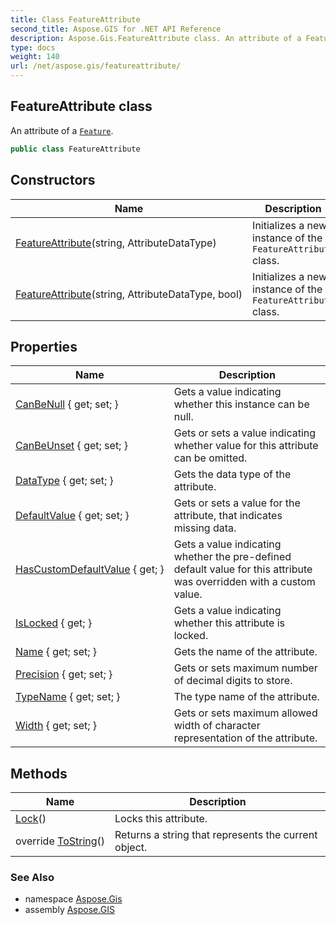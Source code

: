 ```yaml
---
title: Class FeatureAttribute
second_title: Aspose.GIS for .NET API Reference
description: Aspose.Gis.FeatureAttribute class. An attribute of a Feature
type: docs
weight: 140
url: /net/aspose.gis/featureattribute/
---
```

## FeatureAttribute class

An attribute of a [`Feature`](../feature/).

```csharp
public class FeatureAttribute
```

## Constructors

| Name | Description |
| --- | --- |
| [FeatureAttribute](featureattribute/#constructor)(string, AttributeDataType) | Initializes a new instance of the `FeatureAttribute` class. |
| [FeatureAttribute](featureattribute/#constructor_1)(string, AttributeDataType, bool) | Initializes a new instance of the `FeatureAttribute` class. |

## Properties

| Name | Description |
| --- | --- |
| [CanBeNull](../../aspose.gis/featureattribute/canbenull/) { get; set; } | Gets a value indicating whether this instance can be null. |
| [CanBeUnset](../../aspose.gis/featureattribute/canbeunset/) { get; set; } | Gets or sets a value indicating whether value for this attribute can be omitted. |
| [DataType](../../aspose.gis/featureattribute/datatype/) { get; set; } | Gets the data type of the attribute. |
| [DefaultValue](../../aspose.gis/featureattribute/defaultvalue/) { get; set; } | Gets or sets a value for the attribute, that indicates missing data. |
| [HasCustomDefaultValue](../../aspose.gis/featureattribute/hascustomdefaultvalue/) { get; } | Gets a value indicating whether the pre-defined default value for this attribute was overridden with a custom value. |
| [IsLocked](../../aspose.gis/featureattribute/islocked/) { get; } | Gets a value indicating whether this attribute is locked. |
| [Name](../../aspose.gis/featureattribute/name/) { get; set; } | Gets the name of the attribute. |
| [Precision](../../aspose.gis/featureattribute/precision/) { get; set; } | Gets or sets maximum number of decimal digits to store. |
| [TypeName](../../aspose.gis/featureattribute/typename/) { get; set; } | The type name of the attribute. |
| [Width](../../aspose.gis/featureattribute/width/) { get; set; } | Gets or sets maximum allowed width of character representation of the attribute. |

## Methods

| Name | Description |
| --- | --- |
| [Lock](../../aspose.gis/featureattribute/lock/)() | Locks this attribute. |
| override [ToString](../../aspose.gis/featureattribute/tostring/)() | Returns a string that represents the current object. |

### See Also

* namespace [Aspose.Gis](../../aspose.gis/)
* assembly [Aspose.GIS](../../)


